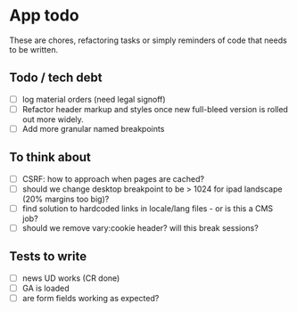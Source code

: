 # App todo
These are chores, refactoring tasks or simply reminders of code that needs to be written.

## Todo / tech debt
- [ ] log material orders (need legal signoff)
- [ ] Refactor header markup and styles once new full-bleed version is rolled out more widely.
- [ ] Add more granular named breakpoints

## To think about
- [ ] CSRF: how to approach when pages are cached?
- [ ] should we change desktop breakpoint to be > 1024 for ipad landscape (20% margins too big)?
- [ ] find solution to hardcoded links in locale/lang files - or is this a CMS job?
- [ ] should we remove vary:cookie header? will this break sessions?

## Tests to write
 - [ ] news UD works (CR done)
 - [ ] GA is loaded
 - [ ] are form fields working as expected?
